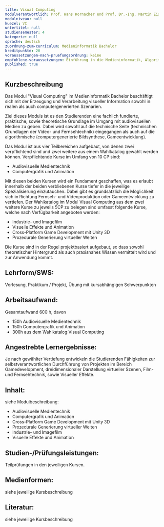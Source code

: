 ```yaml
---
title: Visual Computing
modulverantwortlich: Prof. Hans Kornacher und Prof. Dr.-Ing. Martin Eisemann
modulniveau: null
kuezel: VC
untertitel: null
studiensemester: 4
kategorie: null
sprache: deutsch
zuordnung-zum-curriculum: Medieninformatik Bachelor
kreditpunkte: 20
voraussetzungen-nach-pruefungsordnung: keine
empfohlene-voraussetzungen: Einführung in die Medieninformatik, Algorithmen und Programmierung, Paradigmen der Programmierung, MCI, Screendesign, Audiovisuelles Medienprojekt
published: true
---
```


## Kurzbeschreibung
Das Modul "Visual Computing" im Medieninformatik Bachelor beschäftigt sich mit der Erzeugung und Verarbeitung visueller Information sowohl in realen als auch computergenerierten Szenarien.

Ziel dieses Moduls ist es den Studierenden eine fachlich fundierte, praktische, sowie theoretische Grundlage im Umgang mit audiovisuellen Medien zu geben. Dabei wird sowohl auf die technische Seite (technischen Grundlagen der Video- und Fernsehtechnik) eingegangen als auch auf die algorithmische (computergenerierte Bildsynthese, Gameentwicklung).

Das Modul ist aus vier Teilbereichen aufgebaut, von denen zwei verpflichtend sind und zwei weitere aus einem Wahlkatalog gewählt werden können.
Verpflichtende Kurse im Umfang von 10 CP sind:
- Audiovisuelle Medientechnik
- Computergrafik und Animation

Mit diesen beiden Kursen wird ein Fundament geschaffen, was es erlaubt innerhalb der beiden verbliebenen Kurse tiefer in die jeweilige Spezialisierung einzutauchen. Dabei gibt es grundsätzlich die Möglichkeit sich in Richtung Fernseh- und Videoproduktion oder Gameentwicklung zu vertiefen.
Der Wahlkatalog im Modul Visual Computing aus dem zwei weitere Kurse zu jeweils 5CP zu belegen sind umfasst folgende Kurse, welche nach Verfügbarkeit angeboten werden:
- Industrie- und Imagefilm
- Visuelle Effekte und Animation
- Cross-Platform Game Development mit Unity 3D
- Prozedurale Generierung virtueller Welten

Die Kurse sind in der Regel projektbasiert aufgebaut, so dass sowohl theoretischer Hintergrund als auch praxisnahes Wissen vermittelt wird und zur Anwendung kommt.

## Lehrform/SWS: 
Vorlesung, Praktikum / Projekt, Übung mit kursabhängigen Schwerpunkten

## Arbeitsaufwand: 
Gesamtaufwand 600 h, davon
- 150h Audiovisuelle Medientechnik
- 150h Computergrafik und Animation
- 300h aus dem Wahlkatalog Visual Computing

## Angestrebte Lernergebnisse:
Je nach gewählter Vertiefung entwickeln die Studierenden Fähigkeiten zur selbstverantwortlichen Durchführung von Projekten im Bereich Gamedevelopment, dreidimensionaler Darstellung virtueller Szenen, Film- und Fernsehtechnik, sowie Visueller Effekte.

## Inhalt:
siehe Modulbeschreibung:
- Audiovisuelle Medientechnik
- Computergrafik und Animation
- Cross-Platform Game Development mit Unity 3D
- Prozedurale Generierung virtueller Welten
- Industrie- und Imagefilm
- Visuelle Effekte und Animation


## Studien-/Prüfungsleistungen:
Teilprüfungen in den jeweiligen Kursen.

## Medienformen:
siehe jeweilige Kursbeschreibung

## Literatur:
siehe jeweilige Kursbeschreibung
